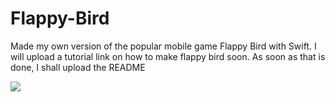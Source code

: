 Flappy-Bird
===========
Made my own version of the popular mobile game Flappy Bird with Swift. 
I will upload a tutorial link on how to make flappy bird soon. As soon as that is done, I shall upload the README

<a href="http://imgur.com/NFIbEdm"><img src="http://i.imgur.com/NFIbEdm.png"></a>
